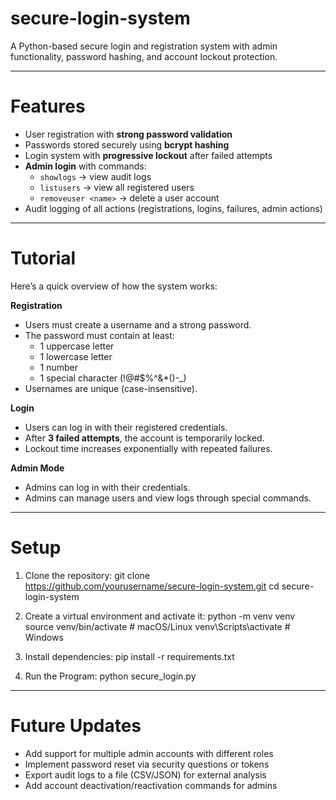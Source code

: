 # secure-login-system
A Python-based secure login and registration system with admin functionality, password hashing, and account lockout protection.

---

# Features
- User registration with **strong password validation**  
- Passwords stored securely using **bcrypt hashing**  
- Login system with **progressive lockout** after failed attempts  
- **Admin login** with commands:
  - `showlogs` → view audit logs  
  - `listusers` → view all registered users  
  - `removeuser <name>` → delete a user account  
- Audit logging of all actions (registrations, logins, failures, admin actions)  

---

# Tutorial
Here’s a quick overview of how the system works:

**Registration**  
- Users must create a username and a strong password.  
- The password must contain at least:  
  - 1 uppercase letter  
  - 1 lowercase letter  
  - 1 number  
  - 1 special character (!@#$%^&*()-_)  
- Usernames are unique (case-insensitive).  

**Login**  
- Users can log in with their registered credentials.  
- After **3 failed attempts**, the account is temporarily locked.  
- Lockout time increases exponentially with repeated failures.  

**Admin Mode**  
- Admins can log in with their credentials.  
- Admins can manage users and view logs through special commands.  

---

# Setup
1. Clone the repository:
git clone https://github.com/yourusername/secure-login-system.git
cd secure-login-system

2. Create a virtual environment and activate it:
python -m venv venv
source venv/bin/activate   # macOS/Linux
venv\Scripts\activate      # Windows

3. Install dependencies:
pip install -r requirements.txt

4. Run the Program:
python secure_login.py

---

# Future Updates
- Add support for multiple admin accounts with different roles  
- Implement password reset via security questions or tokens  
- Export audit logs to a file (CSV/JSON) for external analysis  
- Add account deactivation/reactivation commands for admins  



